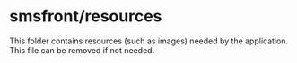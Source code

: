 # smsfront/resources

This folder contains resources (such as images) needed by the application. This file can
be removed if not needed.

